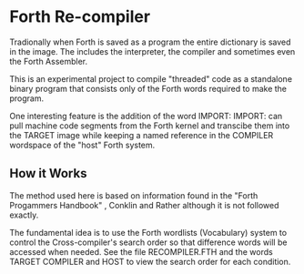 # Forth Re-compiler

Tradionally when Forth is saved as a program the entire dictionary is saved in the image. The includes the interpreter, the compiler and sometimes even the Forth Assembler. 

This is an experimental project to compile "threaded" code as a standalone
binary program that consists only of the Forth words required to make the
program. 

One interesting feature is the addition of the word IMPORT:
IMPORT: can pull machine code segments from the Forth kernel and transcibe
them into the TARGET image while keeping a named reference in the COMPILER wordspace of the "host" Forth system. 

## How it Works
The method used here is based on information found in the "Forth Progammers Handbook" , Conklin and Rather although it is not followed exactly. 

The fundamental idea is to use the Forth wordlists (Vocabulary) system
to control the Cross-compiler's search order so that difference words will
be accessed when needed.  See the file RECOMPILER.FTH and the words TARGET COMPILER and HOST to view the search order for each condition. 
